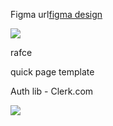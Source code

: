 Figma url[figma design](https://www.figma.com/file/2vtjgodtBxTdg0zOUHPvXh/JSM-Pro---DevOverflow?type=design&node-id=543-3890&mode=design)

![](F:\Img_Markdown\2024-02-17-18-17-07-image.png)

rafce

quick page template





Auth lib - Clerk.com  

![](F:\Img_Markdown\2024-02-17-19-18-44-image.png)
